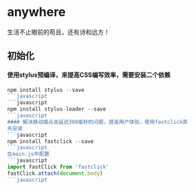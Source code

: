 # anywhere
生活不止眼前的苟且，还有诗和远方！
## 初始化
#### 使用stylus预编译，来提高CSS编写效率，需要安装二个依赖
```javascript
npm install stylus --save
```javascript
```javascript
npm install stylus-loader --save
```javascript
#### 解决移动端点击延迟300毫秒的问题，提高用户体验，使用fastclick库
先安装
```javascript
npm install fastclick --save
```javascript
在main.js中配置
```javascript
import fastClick from 'fastclick'
fastClick.attach(document.body)
```javascript

